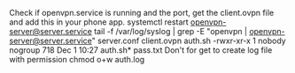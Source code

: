 Check if openvpn.service is running and the port, get the client.ovpn file and add this in your phone app.
systemctl restart openvpn-server@server.service
tail -f /var/log/syslog | grep -E "openvpn | openvpn-server@server.service"
server.conf 
client.ovpn
auth.sh
-rwxr-xr-x 1 nobody nogroup  718 Dec  1 10:27 auth.sh*
pass.txt
Don't for get to create  log file with permission chmod o+w auth.log
